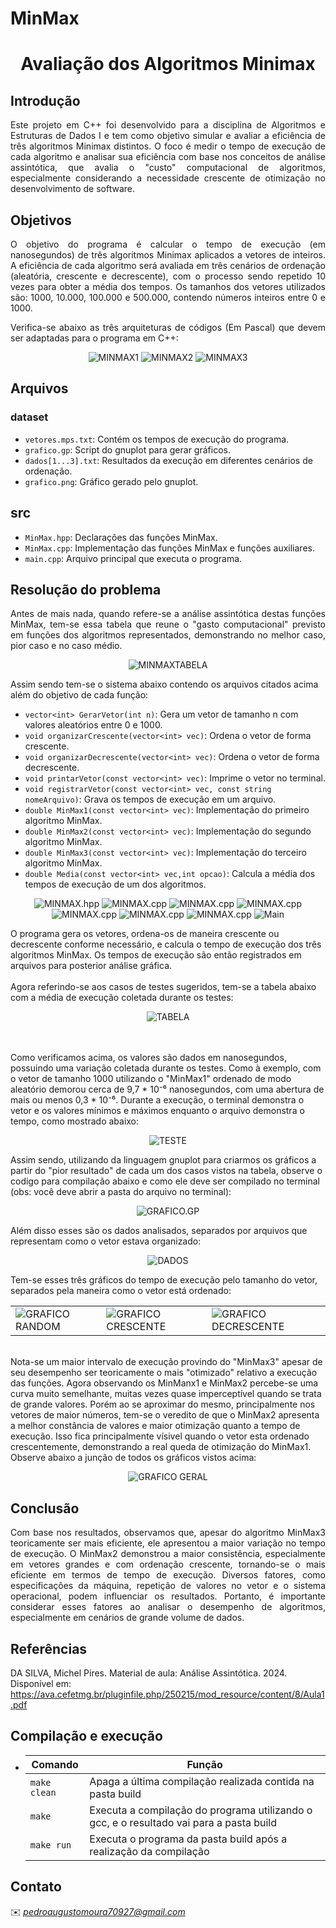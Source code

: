 # MinMax
 <h1 align="center" font-size="200em"><b>Avaliação dos Algoritmos Minimax</b></h1>

## Introdução
<p align="justify">
  Este projeto em C++ foi desenvolvido para a disciplina de Algoritmos e Estruturas de Dados I e tem como objetivo simular e avaliar a eficiência de três algoritmos Minimax distintos. O foco é medir o tempo de execução de cada algoritmo e analisar sua eficiência com base nos conceitos de análise assintótica, que avalia o "custo" computacional de algoritmos, especialmente considerando a necessidade crescente de otimização no desenvolvimento de software.
</p>

## Objetivos
<p align="justify">
  O objetivo do programa é calcular o tempo de execução (em nanosegundos) de três algoritmos Minimax aplicados a vetores de inteiros. A eficiência de cada algoritmo será avaliada em três cenários de ordenação (aleatória, crescente e decrescente), com o processo sendo repetido 10 vezes para obter a média dos tempos. Os tamanhos dos vetores utilizados são: 1000, 10.000, 100.000 e 500.000, contendo números inteiros entre 0 e 1000.
</p>
<p align="justify">
  Verifica-se abaixo as três arquiteturas de códigos (Em Pascal) que devem ser adaptadas para o programa em C++:
  <p align="center">
  <img src="figuras/MINMAX1.png" alt="MINMAX1">
  <img src="figuras/MINMAX2.png" alt="MINMAX2">
  <img src="figuras/MINMAX3.png" alt="MINMAX3">
  </p>
</p>

## Arquivos
### dataset
- ```vetores.mps.txt```: Contém os tempos de execução do programa.
- ```grafico.gp```: Script do gnuplot para gerar gráficos.
- ```dados[1...3].txt```: Resultados da execução em diferentes cenários de ordenação.
- ```grafico.png```: Gráfico gerado pelo gnuplot.
## src
- ```MinMax.hpp```: Declarações das funções MinMax.
- ```MinMax.cpp```: Implementação das funções MinMax e funções auxiliares.
- ```main.cpp```: Arquivo principal que executa o programa.

## Resolução do problema
<p align="justify">
  Antes de mais nada, quando refere-se a análise assintótica destas funções MinMax, tem-se essa tabela que reune o "gasto computacional" previsto em funções dos algoritmos representados, demonstrando no melhor caso, pior caso e no caso médio.
  <p align="center">
  <img src="figuras/TABELAMINMAX.png" alt="MINMAXTABELA">
  </p>
Assim sendo tem-se o sistema abaixo contendo os arquivos citados acima além do objetivo de cada função:

- ```vector<int> GerarVetor(int n)```: Gera um vetor de tamanho n com valores aleatórios entre 0 e 1000.
- ```void organizarCrescente(vector<int> vec)```: Ordena o vetor de forma crescente.
- ```void organizarDecrescente(vector<int> vec)```: Ordena o vetor de forma decrescente.
- ```void printarVetor(const vector<int> vec)```: Imprime o vetor no terminal.
- ```void registrarVetor(const vector<int> vec, const string nomeArquivo)```: Grava os tempos de execução em um arquivo.
- ```double MinMax1(const vector<int> vec)```: Implementação do primeiro algoritmo MinMax.
- ```double MinMax2(const vector<int> vec)```: Implementação do segundo algoritmo MinMax.
- ```double MinMax3(const vector<int> vec)```: Implementação do terceiro algoritmo MinMax.
- ```double Media(const vector<int> vec,int opcao)```: Calcula a média dos tempos de execução de um dos algoritmos.
<p align="center">
  <img src="figuras/MINMAXHPP.png" alt="MINMAX.hpp">
  <img src="figuras/MINMAXCPP1.png" alt="MINMAX.cpp">
  <img src="figuras/MINMAXCPP2.png" alt="MINMAX.cpp">
  <img src="figuras/MINMAXCPP3.png" alt="MINMAX.cpp">
  <img src="figuras/MINMAXCPP4.png" alt="MINMAX.cpp">
  <img src="figuras/MINMAXCPP5.png" alt="MINMAX.cpp">
  <img src="figuras/MINMAXCPP6.png" alt="MINMAX.cpp">
  <img src="figuras/MAIN.png" alt="Main">
</p>
  O programa gera os vetores, ordena-os de maneira crescente ou decrescente conforme necessário, e calcula o tempo de execução dos três algoritmos MinMax. Os tempos de execução são então registrados em arquivos para posterior análise gráfica.
  <br><br>Agora referindo-se aos casos de testes sugeridos, tem-se a tabela abaixo com a média de execução coletada durante os testes:
  <p align="center">
  <img src="figuras/TABELA.png" alt="TABELA">
  </p>
<br><br>Como verificamos acima, os valores são dados em nanosegundos, possuindo uma variação coletada durante os testes. Como à exemplo, com o vetor de tamanho 1000 utilizando o "MinMax1" ordenado de modo aleatório demorou cerca de 9,7 * 10⁻⁶ nanosegundos, com uma abertura de mais ou menos 0,3 * 10⁻⁶. Durante a execução, o terminal demonstra o vetor e os valores mínimos e máximos enquanto o arquivo demonstra o tempo, como mostrado abaixo:
  <p align="center">
  <img src="figuras/TESTE.png" alt="TESTE">
  </p>
Assim sendo, utilizando da linguagem gnuplot para criarmos os gráficos a partir do "pior resultado" de cada um dos casos vistos na tabela, observe o codigo para compilação abaixo e como ele deve ser compilado no terminal (obs: você deve abrir a pasta do arquivo no terminal):
  <p align="center">
  <img src="figuras/GRAFICOGP.png" alt="GRAFICO.GP">
  </p>
Além disso esses são os dados analisados, separados por arquivos que representam como o vetor estava organizado:
  <p align="center">
  <img src="figuras/DADOS.png" alt="DADOS">
  </p>
Tem-se esses três gráficos do tempo de execução pelo tamanho do vetor, separados pela maneira como o vetor está ordenado:
<table>
    <tr>
       <td><img src="figuras/GRAFICORANDOM.png" alt="GRAFICO RANDOM"></td>
       <td><img src="figuras/GRAFICOCRESCENTE.png" alt="GRAFICO CRESCENTE"></td>
       <td><img src="figuras/GRAFICODECRESCENTE.png" alt="GRAFICO DECRESCENTE"></td>
    </tr>
</table>
<br>Nota-se um maior intervalo de execução provindo do "MinMax3" apesar de seu desempenho ser teoricamente o mais "otimizado" relativo a execução das funções. Agora observando os MinManx1 e MinMax2 percebe-se uma curva muito semelhante, muitas vezes quase imperceptível quando se trata de grande valores. Porém ao se aproximar do mesmo, principalmente nos vetores de maior números, tem-se o veredito de que o MinMax2 apresenta a melhor constância de valores e maior otimização quanto a tempo de execução. Isso fica principalmente vísivel quando o vetor esta ordenado crescentemente, demonstrando a real queda de otimização do MinMax1. Observe abaixo a junção de todos os gráficos vistos acima:
  <p align="center">
  <img src="figuras/GRAFICOGERAL.png" alt="GRAFICO GERAL">
  </p>
</p>


## Conclusão
<p align="justify">
  Com base nos resultados, observamos que, apesar do algoritmo MinMax3 teoricamente ser mais eficiente, ele apresentou a maior variação no tempo de execução. O MinMax2 demonstrou a maior consistência, especialmente em vetores grandes e com ordenação crescente, tornando-se o mais eficiente em termos de tempo de execução.
  Diversos fatores, como especificações da máquina, repetição de valores no vetor e o sistema operacional, podem influenciar os resultados. Portanto, é importante considerar esses fatores ao analisar o desempenho de algoritmos, especialmente em cenários de grande volume de dados.
</p>

## Referências
DA SILVA, Michel Pires. Material de aula: Análise Assintótica. 2024. Disponível em: <https://ava.cefetmg.br/pluginfile.php/250215/mod_resource/content/8/Aula1.pdf>


## Compilação e execução
* | Comando                |  Função                                                                                           |                     
  | -----------------------| ------------------------------------------------------------------------------------------------- |
  |  `make clean`          | Apaga a última compilação realizada contida na pasta build                                        |
  |  `make`                | Executa a compilação do programa utilizando o gcc, e o resultado vai para a pasta build           |
  |  `make run`            | Executa o programa da pasta build após a realização da compilação                                 |

## Contato

✉️ <i>pedroaugustomoura70927@gmail.com</i>
</a>

